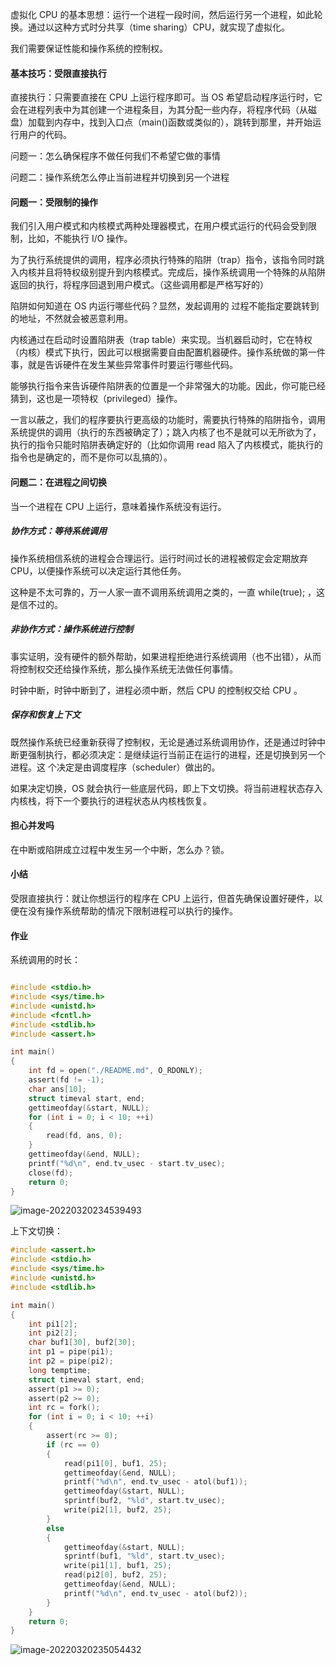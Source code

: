 虚拟化 CPU 的基本思想：运行一个进程一段时间，然后运行另一个进程，如此轮换。通过以这种方式时分共享（time sharing）CPU，就实现了虚拟化。

我们需要保证性能和操作系统的控制权。

#### 基本技巧：受限直接执行

直接执行：只需要直接在 CPU 上运行程序即可。当 OS 希望启动程序运行时，它会在进程列表中为其创建一个进程条目，为其分配一些内存，将程序代码（从磁盘）加载到内存中，找到入口点（main()函数或类似的），跳转到那里，并开始运行用户的代码。

问题一：怎么确保程序不做任何我们不希望它做的事情

问题二：操作系统怎么停止当前进程并切换到另一个进程

#### 问题一：受限制的操作

我们引入用户模式和内核模式两种处理器模式，在用户模式运行的代码会受到限制，比如，不能执行 I/O 操作。

为了执行系统提供的调用，程序必须执行特殊的陷阱（trap）指令，该指令同时跳入内核并且将特权级别提升到内核模式。完成后，操作系统调用一个特殊的从陷阱返回的执行，将程序回退到用户模式。（这些调用都是严格写好的）

陷阱如何知道在 OS 内运行哪些代码？显然，发起调用的 过程不能指定要跳转到的地址，不然就会被恶意利用。

内核通过在启动时设置陷阱表（trap table）来实现。当机器启动时，它在特权（内核）模式下执行，因此可以根据需要自由配置机器硬件。操作系统做的第一件事，就是告诉硬件在发生某些异常事件时要运行哪些代码。

能够执行指令来告诉硬件陷阱表的位置是一个非常强大的功能。因此，你可能已经猜到，这也是一项特权（privileged）操作。

一言以蔽之，我们的程序要执行更高级的功能时，需要执行特殊的陷阱指令，调用系统提供的调用（执行的东西被确定了）；跳入内核了也不是就可以无所欲为了，执行的指令只能时陷阱表确定好的（比如你调用 read 陷入了内核模式，能执行的指令也是确定的，而不是你可以乱搞的）。

#### 问题二：在进程之间切换

当一个进程在 CPU 上运行，意味着操作系统没有运行。

##### 协作方式：等待系统调用

操作系统相信系统的进程会合理运行。运行时间过长的进程被假定会定期放弃 CPU，以便操作系统可以决定运行其他任务。

这种是不太可靠的，万一人家一直不调用系统调用之类的，一直 while(true); ，这是信不过的。

##### 非协作方式：操作系统进行控制

事实证明，没有硬件的额外帮助，如果进程拒绝进行系统调用（也不出错），从而将控制权交还给操作系统，那么操作系统无法做任何事情。

时钟中断，时钟中断到了，进程必须中断，然后 CPU 的控制权交给 CPU 。

##### 保存和恢复上下文

既然操作系统已经重新获得了控制权，无论是通过系统调用协作，还是通过时钟中断更强制执行，都必须决定：是继续运行当前正在运行的进程，还是切换到另一个进程。这 个决定是由调度程序（scheduler）做出的。

如果决定切换，OS 就会执行一些底层代码，即上下文切换。将当前进程状态存入内核栈，将下一个要执行的进程状态从内核栈恢复。

#### 担心并发吗

在中断或陷阱成立过程中发生另一个中断，怎么办？锁。

#### 小结

受限直接执行：就让你想运行的程序在 CPU 上运行，但首先确保设置好硬件，以便在没有操作系统帮助的情况下限制进程可以执行的操作。

#### 作业

系统调用的时长：

```c

#include <stdio.h>
#include <sys/time.h>
#include <unistd.h>
#include <fcntl.h>
#include <stdlib.h>
#include <assert.h>

int main()
{
    int fd = open("./README.md", O_RDONLY);
    assert(fd != -1);
    char ans[10];
    struct timeval start, end;
    gettimeofday(&start, NULL);
    for (int i = 0; i < 10; ++i)
    {
        read(fd, ans, 0);
    }
    gettimeofday(&end, NULL);
    printf("%d\n", end.tv_usec - start.tv_usec);
    close(fd);
    return 0;
}
```

![image-20220320234539493](https://gitee.com/ceyewan/pic/raw/master/images/image-20220320234539493.png)

上下文切换：

```c
#include <assert.h>
#include <stdio.h>
#include <sys/time.h>
#include <unistd.h>
#include <stdlib.h>

int main()
{
    int pi1[2];
    int pi2[2];
    char buf1[30], buf2[30];
    int p1 = pipe(pi1);
    int p2 = pipe(pi2);
    long temptime;
    struct timeval start, end;
    assert(p1 >= 0);
    assert(p2 >= 0);
    int rc = fork();
    for (int i = 0; i < 10; ++i)
    {
        assert(rc >= 0);
        if (rc == 0)
        {
            read(pi1[0], buf1, 25);
            gettimeofday(&end, NULL);
            printf("%d\n", end.tv_usec - atol(buf1));
            gettimeofday(&start, NULL);
            sprintf(buf2, "%ld", start.tv_usec);
            write(pi2[1], buf2, 25);
        }
        else
        {
            gettimeofday(&start, NULL);
            sprintf(buf1, "%ld", start.tv_usec);
            write(pi1[1], buf1, 25);
            read(pi2[0], buf2, 25);
            gettimeofday(&end, NULL);
            printf("%d\n", end.tv_usec - atol(buf2));
        }
    }
    return 0;
}
```

![image-20220320235054432](https://gitee.com/ceyewan/pic/raw/master/images/image-20220320235054432.png)